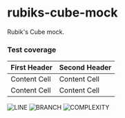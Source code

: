 # rubiks-cube-mock
Rubik's Cube mock.



### Test coverage


| First Header  | Second Header |
| ------------- | ------------- |
| Content Cell  | Content Cell  |
| Content Cell  | Content Cell  |


![LINE](https://img.shields.io/badge/line--coverage-23%25-red.svg)
![BRANCH](https://img.shields.io/badge/branch--coverage-32%25-red.svg)
![COMPLEXITY](https://img.shields.io/badge/complexity-10,67-yellow.svg)
